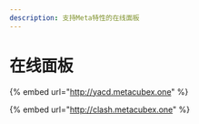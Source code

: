```yaml
---
description: 支持Meta特性的在线面板
---
```


# 在线面板

{% embed url="http://yacd.metacubex.one" %}

{% embed url="http://clash.metacubex.one" %}
